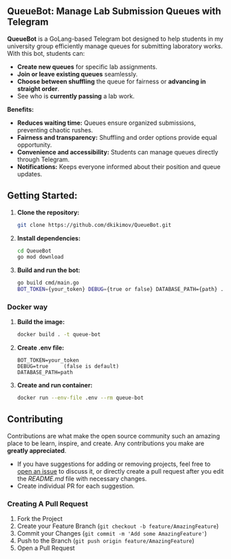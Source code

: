 ## QueueBot: Manage Lab Submission Queues with Telegram

**QueueBot** is a GoLang-based Telegram bot designed to help students in my university group efficiently manage queues for submitting laboratory works. With this bot, students can:

* **Create new queues** for specific lab assignments.
* **Join or leave existing queues** seamlessly.
* **Choose between shuffling** the queue for fairness or **advancing in straight order**.
* See who is **currently passing** a lab work.

**Benefits:**

* **Reduces waiting time:** Queues ensure organized submissions, preventing chaotic rushes.
* **Fairness and transparency:** Shuffling and order options provide equal opportunity.
* **Convenience and accessibility:** Students can manage queues directly through Telegram.
* **Notifications:** Keeps everyone informed about their position and queue updates.

## Getting Started:

1. **Clone the repository:**

   ```bash
   git clone https://github.com/dkikimov/QueueBot.git
   ```

2. **Install dependencies:**

   ```bash
   cd QueueBot
   go mod download
   ```

3. **Build and run the bot:**

   ```bash
   go build cmd/main.go
   BOT_TOKEN={your_token} DEBUG={true or false} DATABASE_PATH={path} ./main
   ```

### Docker way

1. **Build the image:**

   ```bash
   docker build . -t queue-bot
   ```
2. **Create .env file:**

   ```
   BOT_TOKEN=your_token
   DEBUG=true     (false is default)
   DATABASE_PATH=path
   ```

3. **Create and run container:**

   ```bash
   docker run --env-file .env --rm queue-bot 
   ```
## Contributing

Contributions are what make the open source community such an amazing place to be learn, inspire, and create. Any contributions you make are **greatly appreciated**.
* If you have suggestions for adding or removing projects, feel free to [open an issue](https://github.com/dkikimov/QueueBot/issues/new) to discuss it, or directly create a pull request after you edit the *README.md* file with necessary changes.
* Create individual PR for each suggestion.

### Creating A Pull Request

1. Fork the Project
2. Create your Feature Branch (`git checkout -b feature/AmazingFeature`)
3. Commit your Changes (`git commit -m 'Add some AmazingFeature'`)
4. Push to the Branch (`git push origin feature/AmazingFeature`)
5. Open a Pull Request
